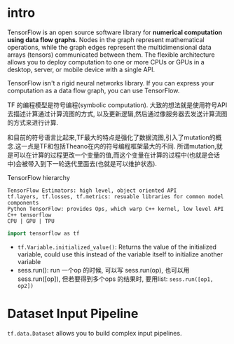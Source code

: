 # intro
TensorFlow is an open source software library for **numerical computation using data flow graphs**.
Nodes in the graph represent mathematical operations, while the graph edges represent the multidimensional data arrays (tensors) communicated between them. 
The flexible architecture allows you to deploy computation to one or more CPUs or GPUs in a desktop, server, or mobile device with a single API.

TensorFlow isn't a rigid neural networks library. If you can express your computation as a data flow graph, you can use TensorFlow.

TF 的编程模型是符号编程(symbolic computation).
大致的想法就是使用符号API去描述计算通过计算流图的方式, 以及更新逻辑,然后通过像服务器去发送计算流图的方式来进行计算.

和目前的符号语言比起来,TF最大的特点是强化了数据流图,引入了mutation的概念.这一点是TF和包括Theano在内的符号编程框架最大的不同.
所谓mutation,就是可以在计算的过程更改一个变量的值,而这个变量在计算的过程中(也就是会话中)会被带入到下一轮迭代里面去(也就是可以维护状态).

TensorFlow hierarchy
```
TensorFlow Estimators: high level, object oriented API
tf.layers, tf.losses, tf.metrics: resuable libraries for common model components
Python TensorFlow: provides Ops, which warp C++ kernel, low level API
C++ tensorflow
CPU | GPU | TPU
```

```C++
import tensorflow as tf
```

- `tf.Variable.initialized_value()`: Returns the value of the initialized variable, could use this instead of the variable itself to initialize another variable
- sess.run(): run 一个op 的时候, 可以写 sess.run(op), 也可以用 sess.run([op]), 但若要得到多个ops 的结果时, 要用list: `sess.run([op1, op2])`

# Dataset Input Pipeline
`tf.data.Dataset` allows you to build complex input pipelines.

